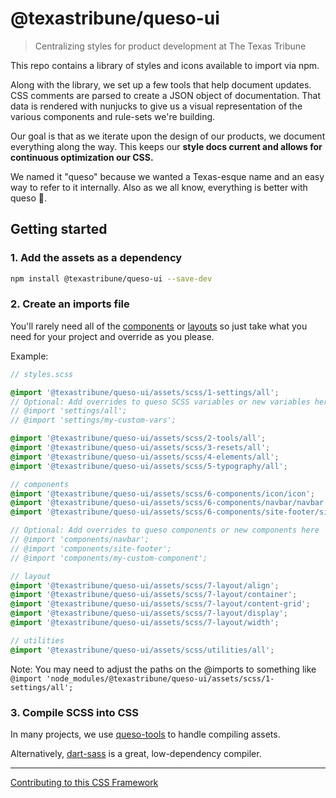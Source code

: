 # @texastribune/queso-ui
> Centralizing styles for product development at The Texas Tribune

This repo contains a library of styles and icons available to import via npm.

Along with the library, we set up a few tools that help document updates. CSS comments are parsed to create a JSON object of documentation. That data is rendered with nunjucks to give us a visual representation of the various components and rule-sets we're building.

Our goal is that as we iterate upon the design of our products, we document everything along the way. This keeps our **style docs current and allows for continuous optimization our CSS.**

We named it "queso" because we wanted a Texas-esque name and an easy way to refer to it internally. Also as we all know, everything is better with queso 🧀.



## Getting started

### 1. Add the assets as a dependency
```sh
npm install @texastribune/queso-ui --save-dev
```

### 2. Create an imports file

You'll rarely need all of the [components](https://texastribune.github.io/queso-ui/pages/components/index.html) or [layouts](https://texastribune.github.io/queso-ui/pages/layouts/index.html) so just take what you need for your project and override as you please.

Example:
```scss
// styles.scss

@import '@texastribune/queso-ui/assets/scss/1-settings/all';
// Optional: Add overrides to queso SCSS variables or new variables here
// @import 'settings/all';
// @import 'settings/my-custom-vars';

@import '@texastribune/queso-ui/assets/scss/2-tools/all';
@import '@texastribune/queso-ui/assets/scss/3-resets/all';
@import '@texastribune/queso-ui/assets/scss/4-elements/all';
@import '@texastribune/queso-ui/assets/scss/5-typography/all';

// components
@import '@texastribune/queso-ui/assets/scss/6-components/icon/icon';
@import '@texastribune/queso-ui/assets/scss/6-components/navbar/navbar';
@import '@texastribune/queso-ui/assets/scss/6-components/site-footer/site-footer';

// Optional: Add overrides to queso components or new components here
// @import 'components/navbar';
// @import 'components/site-footer';
// @import 'components/my-custom-component';

// layout
@import '@texastribune/queso-ui/assets/scss/7-layout/align';
@import '@texastribune/queso-ui/assets/scss/7-layout/container';
@import '@texastribune/queso-ui/assets/scss/7-layout/content-grid';
@import '@texastribune/queso-ui/assets/scss/7-layout/display';
@import '@texastribune/queso-ui/assets/scss/7-layout/width';

// utilities
@import '@texastribune/queso-ui/assets/scss/utilities/all';

```

Note: You may need to adjust the paths on the @imports to something like `@import 'node_modules/@texastribune/queso-ui/assets/scss/1-settings/all';`


### 3. Compile SCSS into CSS

In many projects, we use [queso-tools](https://github.com/texastribune/queso-tools) to handle compiling assets.

Alternatively, [dart-sass](https://www.npmjs.com/package/sass) is a great, low-dependency compiler.

---

[Contributing to this CSS Framework](/contributing.md)